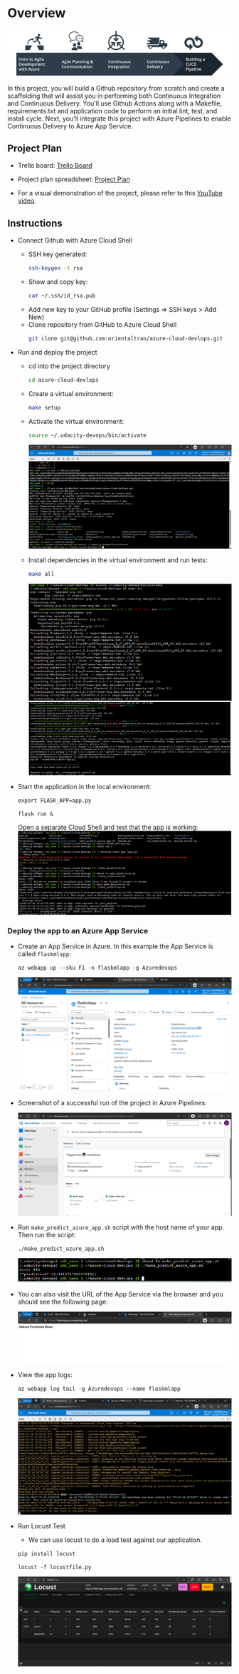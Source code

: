 # Overview

![oulinr](./screenshots/overview.png)

In this project, you will build a Github repository from scratch and create a scaffolding that will assist you in performing both Continuous Integration and Continuous Delivery. You'll use Github Actions along with a Makefile, requirements.txt and application code to perform an initial lint, test, and install cycle. Next, you'll integrate this project with Azure Pipelines to enable Continuous Delivery to Azure App Service.

## Project Plan
* Trello board: [Trello Board](https://trello.com/b/ZmXCqD4B/udacity-project-02)
* Project plan spreadsheet: [Project Plan](https://docs.google.com/spreadsheets/d/1ttoCh0Rcr2TrOr6ikpj6ZwxgfZ0UGhSptB6PCeKvsDM/edit#gid=0)

* For a visual demonstration of the project, please refer to this [YouTube video](https://youtu.be/G4Hc1VWK4NI).

## Instructions

* Connect Github with Azure Cloud Shell
   - SSH key generated:
     ```bash
     ssh-keygen -t rsa
     ```
   - Show and copy key:
     ```bash
     cat ~/.ssh/id_rsa.pub
     ```
   - Add new key to your GitHub profile (Settings => SSH keys > Add New)
   - Clone repository from GitHub to Azure Cloud Shell
     ```bash
     git clone git@github.com:orientaltran/azure-cloud-devlops.git
     ```

* Run and deploy the project
   - cd into the project directory
     ```bash
     cd azure-cloud-devlops
     ```
   - Create a virtual environment:
     ```bash
     make setup
      ```
   - Activate the virtual environment:
     ```bash
     source ~/.udacity-devops/bin/activate
     ```
     ![make setup](./screenshots/make_setup.png)

   - Install dependencies in the virtual environment and run tests:
     ```bash
     make all
     ```
     ![makeall](./screenshots/make_all.png)
     ![makeall](./screenshots/make_all_2.png)

* Start the application in the local environment:
     ```shell
     export FLASK_APP=app.py
     ```

     ```shell
     flask run &
     ```
    Open a separate Cloud Shell and test that the app is working:
    ![makepredic](./screenshots/make_prediction.png)

### Deploy the app to an Azure App Service

* Create an App Service in Azure. In this example the App Service is called `flaskmlapp`:

     ```shell
     az webapp up --sku F1 -n flaskmlapp -g Azuredevops
     ```

     ![app](./screenshots/webapp.png)

* Screenshot of a successful run of the project in Azure Pipelines:

     ![pepline](./screenshots/pipeLines.png)

* Run `make_predict_azure_app.sh` script with the host name of your app. Then run the script:

     ```shell
     ./make_predict_azure_app.sh 
     ```

     ![predict443](./screenshots/make433.png)

* You can also visit the URL of the App Service via the browser and you should see the following page:

     ![predict443](./screenshots/website.png)

* View the app logs:

     ```shell
     az webapp log tail -g Azuredevops --name flaskmlapp
     ```

     ![log](./screenshots/logs.png)

* Run Locust Test
    
    - We can use locust to do a load test against our application. 

     ```shell
     pip install locust
     ```

     ```shell
     locust -f locustfile.py
     ```

     ![log](./screenshots/locust.png)